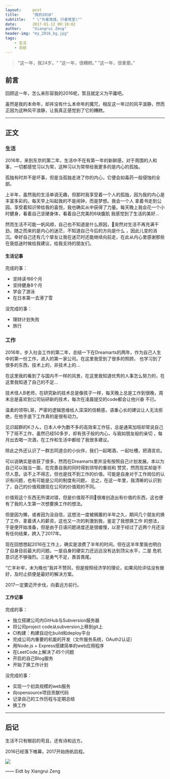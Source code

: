 ```yaml
---
layout:     post
title:      "我的2016"
subtitle:   " \"为者常成，行者常至\""
date:       2017-01-12 09:10:02
author:     "Xiangrui Zeng"
header-img: "my_2016_bg.jpg"
tags:
    - 生活
    - 总结
---
```


> ”这一年，我24岁。“
> “这一年，很糟糕。”
> “这一年，很重要。”


## 前言

回顾这一年，怎么来形容我的2016呢，暂且就定义为平庸吧。

虽然是我的本命年，却并没有什么本命年的魔咒，相反这一年过的风平浪静，然而正因为这种风平浪静，让我真正感觉到了它的糟糕。

---

## 正文

### 生活

2016年，来到东京的第二年，生活中不在有第一年的新鲜感，对于周围的人和事，一切都感觉习以为常，这种习以为常带给我更多的是内心的孤独。

孤独有时并不是坏事，但是当孤独走进了你的内心，它便会如毒药一般侵蚀的全部。

上半年，虽然我的生活单调无趣，但那时我享受着一个人的孤独，因为我的内心是丰富多彩的。每天早上叫起我的不是闹钟，而是梦想。我会一个人
拿着书走到公园，享受着知识带给我的喜悦，我也确实从中获得了力量。每天晚上我会花一个小时健身，看着自己坚硬身体，看着自己完美的6块腹肌
我感觉到了生活的美好...

然而生活不可能一帆风顺，自己也不知道是什么原因，突然对生活不再充满干劲，随之而来的是内心的迷茫，不知道自己今后的方向是什么
，因此儿变的消沉。幸好自己还有几个挚友让我在迷茫时还能继续向前走，在此从内心里感谢那些在我低迷时候给我建议，给我支持的朋友们。

#### 生活记事
完成的事：
* 坚持读书6个月
* 坚持健身8个月
* 学会了游泳
* 在日本第一去滑了雪

没完成的事：
* 理财计划失败
* 旅行


### 工作

2016年，步入社会工作的第二年，总结一下在Dreamarts的两年，作为自己人生中的第一份工作，进入的第一家公司。在这里我受到了很多的照顾，
也学习到了很多的东西，技术上的，非技术上的...

在这里我的看到了与国内不一样的风景，在这里我知道优秀的人事怎么努力的，在这里我知道了自己的不足...

技术怪人B老师，在研究新的技术总是像孩子一样，每天晚上总是工作到很晚，周末总是喜欢到公司钻研新的技术，每次在凌晨提交的code都会让他兴奋
不已。

温柔的领导L哥，严密的逻辑思维给人深深的信赖感，语重心长的建议让人无法拒绝，在他手底下工作真的是很有动力。

见识超群的Kさん，日本人中为数不多的高效率工作狂，总是通宵加班却常说自己下了班不工作，虽然已经50多岁，却有孩子般的内心，与我如朋友般的亲切
，每月出去喝一次酒，在工作和生活中都给了我很多建议。

除此之外还认识了一群志同道合的小伙伴，我们一起喝酒，一起吐槽，把酒言欢。

可以说确实是收获了很多，然而在Dreamarts里并没有按照自己计划发展。本以为自己可以独当一面，在完善自我的同时得到领导的重视和
赞赏，然而现实却是不尽人意。谈不上不得志，但也是找不到工作的价值。可能是自身对于工作岗位的认识有问题，也有可能是公司的制度有问题，
总之，在这一年里，我清晰的认识到了，自己的价值观跟现在公司的价值观的不同。

价值观这个东西无所谓对错，但是价值观不同很难创造出有价值的东西，这也便有了我的人生第一次想要换工作的想法。

但是因为懒，或者因为没自信，这想法一度被搁置的半年之久，期间几个朋友的换了工作，拿着诱人的薪资，这也又一次的刺激到我，鉴定了我想换工作
的想法，于是便开始准备，但是由于日语问题进度还是很缓慢，以至于经过了近两个月还没有任何结果，跨入了2017年。

现在回想想起2016在工作上，确实是浪费了半年的时间。但在这半年里我也明白了自身目前最大的问题。一是自身的硬实力还远远没有达到顶尖水平，二是
危机意识还不够强烈。三是勇气不足，畏首畏尾。

“亡羊补牢，未为晚也”我并不赞同，但是按照经济学的理论，如果风险评估没有做好，及时止损便是最好的解决方案。

2017一定要迈开步伐，向着远方前行。

#### 工作记事
完成的事：
* 独立搭建公司内GitHub与Subversion服务器
* 将公司project code从subversion上移到git上
* CI构建：构建自动化build和deploy平台
* 完成公司内重要的机能的开发（文件服务系统，OAuth2认证）
* 用Node.js + Express搭建简单的web应用程序
* 在LeetCode上解决了45个问题
* 开启的自己Blog服务
* 开始了换工作计划

没完成的事：
* 实现一个初具规模的web服务
* 向opensource项目贡献代码
* 记录自己的工作历程与定期总结
* 换工作

---


## 后记

生活不只有眼前的苟且，还有诗和远方。

2016已经落下帷幕，2017开始扬帆启程。

<img src="my_2016_yuanfang.jpg" />

—— Eidt by Xiangrui Zeng

